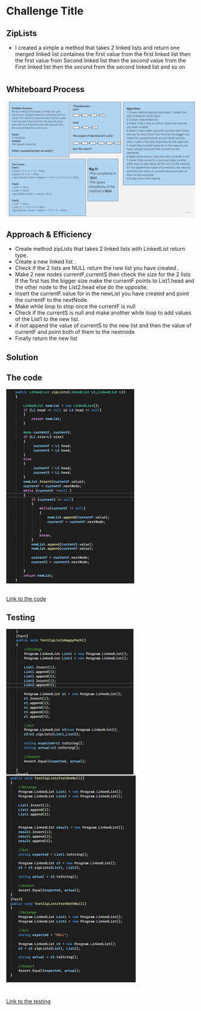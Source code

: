 # Challenge Title
## ZipLists
+ I created a simple a method that takes 2 linked lists and return one merged linked list containes the first value from the first linked list then the first value from Second linked list then the second value from the First linked list then the second from the second linked list and so on

#
## Whiteboard Process
![WhiteBoard](./zipList-whiteBoard.jpg)


## Approach & Efficiency
+ Create method zipLists that takes 2 linked lists with LinkedList return type.
+ Create a new linked list .
+ Check if the 2 lists are NULL return the new list you have created .
+ Make 2 new nodes currentF,currentS then check the size for the 2 lists If the first has the bigger size make the currentF points to List1.head and the other node to the List2.head else do the opposite.
+ Insert the currentF.value for in the newList you have created and point the currentF to the nextNode.
+ Make while loop to stop once the currentF is null
+ Check if the currentS is null and make another while loop to add values of the List1 to the new list.
+ if not append the value of currentS to the new list and then the value of currentF and point both of them to the nextnode
+ Finally return the new list

## Solution
## The code 
![Code](./Code.png)
## 
[Link to the code](./LinkedList/Program.cs)

## Testing
![Testing](./Testing1.png)
![Testing](./Testing2.png)

#
[Link to the testing](../testLinkedList/UnitTest1.cs)

